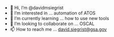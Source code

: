 - 👋 Hi, I’m @davidmsiegrist
- 👀 I’m interested in ... automation of ATOS
- 🌱 I’m currently learning ... how to use new tools
- 💞️ I’m looking to collaborate on ... OSCAL
- 📫 How to reach me ... david.siegrist@gsa.gov

<!---
davidmsiegrist/davidmsiegrist is a ✨ special ✨ repository because its `README.md` (this file) appears on your GitHub profile.
You can click the Preview link to take a look at your changes.
--->
